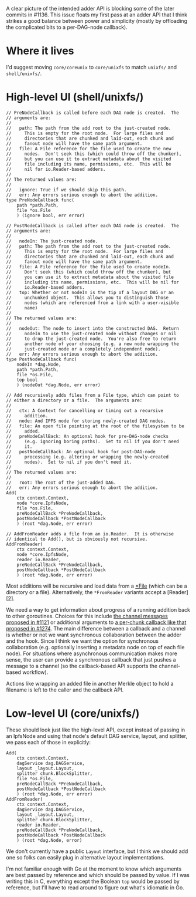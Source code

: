 A clear picture of the intended adder API is blocking some of the
later commits in #1136.  This issue floats my first pass at an adder
API that I think strikes a good balance between power and simplicity
(mostly by offloading the complicated bits to a per-DAG-node
callback).

# Where it lives

I'd suggest moving `core/coreunix` to `core/unixfs` to match
`unixfs/` and `shell/unixfs/`.

# High-level UI (shell/unixfs/)

    // PreNodeCallback is called before each DAG node is created.  The
    // arguments are:
    //
    //   path: The path from the add root to the just-created node.
    //     This is empty for the root node.  For large files and
    //     directories that are chunked and laid-out, each chunk and
    //     fanout node will have the same path argument.
    //   file: A File reference for the file used to create the new
    //     nodes.  Don't seek this (which could throw off the chunker),
    //     but you can use it to extract metadata about the visited
    //     file including its name, permissions, etc.  This will be
    //     nil for io.Reader-based adders.
    //
    // The returned values are:
    //
    //   ignore: True if we should skip this path.
    //   err: Any errors serious enough to abort the addition.
    type PreNodeCallback func(
        path *path.Path,
        file *os.File
        ) (ignore bool, err error)

    // PostNodeCallback is called after each DAG node is created.  The
    // arguments are:
    //
    //   nodeIn: The just-created node.
    //   path: The path from the add root to the just-created node.
    //     This is empty for the root node.  For large files and
    //     directories that are chunked and laid-out, each chunk and
    //     fanout node will have the same path argument.
    //   file: A File reference for the file used to create nodeIn.
    //     Don't seek this (which could throw off the chunker), but
    //     you can use it to extract metadata about the visited file
    //     including its name, permissions, etc.  This will be nil for
    //     io.Reader-based adders.
    //   top: Whether or not nodeIn is the tip of a layout DAG or an
    //     unchunked object.  This allows you to distinguish those
    //     nodes (which are referenced from a link with a user-visible
    //     name)
    //
    // The returned values are:
    //
    //   nodeOut: The node to insert into the constructed DAG.  Return
    //     nodeIn to use the just-created node without changes or nil
    //     to drop the just-created node.  You're also free to return
    //     another node of your choosing (e.g. a new node wrapping the
    //     just-created node or a completely independent node).
    //   err: Any errors serious enough to abort the addition.
    type PostNodeCallback func(
        nodeIn *dag.Node,
        path *path.Path,
        file *os.File,
        top bool
        ) (nodeOut *dag.Node, err error)

    // Add recursively adds files from a File type, which can point to
    // either a directory or a file.  The arguments are:
    //
    //   ctx: A Context for cancelling or timing out a recursive
    //     addition.
    //   node: And IPFS node for storing newly-created DAG nodes.
    //   file: An open file pointing at the root of the filesystem to be
    //     added.
    //   preNodeCallBack: An optional hook for pre-DAG-node checks
    //     (e.g. ignoring boring paths).  Set to nil if you don't need
    //     it.
    //   postNodeCallBack: An optional hook for post-DAG-node
    //     processing (e.g. altering or wrapping the newly-created
    //     nodes).  Set to nil if you don't need it.
    //
    // The returned values are:
    //
    //   root: The root of the just-added DAG.
    //   err: Any errors serious enough to abort the addition.
    Add(
        ctx context.Context,
        node *core.IpfsNode,
        file *os.File,
        preNodeCallBack *PreNodeCallback,
        postNodeCallback *PostNodeCallback
        ) (root *dag.Node, err error)

    // AddFromReader adds a file from an io.Reader.  It is otherwise
    // identical to Add(), but is obviously not recursive.
    AddFromReader(
        ctx context.Context,
        node *core.IpfsNode,
        reader io.Reader,
        preNodeCallBack *PreNodeCallback,
        postNodeCallback *PostNodeCallback
        ) (root *dag.Node, err error)

Most additions will be recursive and load data from a [*File][File]
(which can be a directory or a file).  Alternatively, the
`*FromReader` variants accept a [Reader][2].

We need a way to get information about progress of a running addition
back to other goroutines.  Choices for this include [the channel
messages proposed in #1121][channel] or additional arguments to [a
per-chunk callback like that proposed in #1274][callback].  The main
difference between a callback and a channel is whether or not we want
synchronous collaboration between the adder and the hook.  Since I
think we want the option for synchronous collaboration
(e.g. optionally inserting a metadata node on top of each file node).
For situations where asynchronous communication makes more sense, the
user can provide a synchronous callback that just pushes a message to
a channel (so the callback-based API supports the channel-based
workflow).

Actions like wrapping an added file in another Merkle object to hold a
filename is left to the caller and the callback API.

# Low-level UI (core/unixfs/)

These should look just like the high-level API, except instead of
passing in an IpfsNode and using that node's default DAG service,
layout, and splitter, we pass each of those in explicitly:

    Add(
        ctx context.Context,
        dagService dag.DAGService,
        layout _layout.Layout,
        splitter chunk.BlockSplitter,
        file *os.File,
        preNodeCallBack *PreNodeCallback,
        postNodeCallback *PostNodeCallback
        ) (root *dag.Node, err error)
    AddFromReader(
        ctx context.Context,
        dagService dag.DAGService,
        layout _layout.Layout,
        splitter chunk.BlockSplitter,
        reader io.Reader,
        preNodeCallBack *PreNodeCallback,
        postNodeCallback *PostNodeCallback
        ) (root *dag.Node, error)

We don't currently have a public `Layout` interface, but I think we
should add one so folks can easily plug in alternative layout
implementations.

I'm not familiar enough with Go at the moment to know which arguments
are best passed by reference and which should be passed by value.  If
I was writing this in C, everything except the Boolean `top` would be
passed by reference, but I'll have to read around to figure out what's
idiomatic in Go.

[File]: https://golang.org/pkg/os/#File
[Reader]: https://golang.org/pkg/io/#Reader
[channel]: https://github.com/ipfs/go-ipfs/issues/1121#issuecomment-104073727
[callback]: https://github.com/ipfs/go-ipfs/pull/1274
